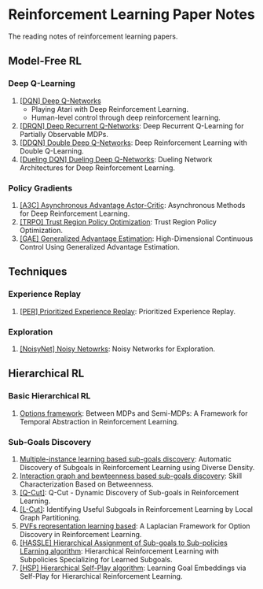 # Reinforcement Learning Paper Notes

The reading notes of reinforcement learning papers.

## Model-Free RL

### Deep Q-Learning

1. [[DQN] Deep Q-Networks](./Model-Free%20RL/Deep%20Q-Learning/1-DQN.md)
    * Playing Atari with Deep Reinforcement Learning.
    * Human-level control through deep reinforcement learning.
2. [[DRQN] Deep Recurrent Q-Networks](./Model-Free%20RL/Deep%20Q-Learning/2-DRQN.md): Deep Recurrent Q-Learning for Partially Observable MDPs.
3. [[DDQN] Double Deep Q-Networks](./Model-Free%20RL/Deep%20Q-Learning/3-DDQN.md): Deep Reinforcement Learning with Double Q-Learning.
4. [[Dueling DQN] Dueling Deep Q-Networks](./Model-Free%20RL/Deep%20Q-Learning/4-Dueling%20DQN.md): Dueling Network Architectures for Deep Reinforcement Learning.

### Policy Gradients

1. [[A3C] Asynchronous Advantage Actor-Critic](./Model-Free%20RL/Policy%20Gradients/1-A3C.md): Asynchronous Methods for Deep Reinforcement Learning.
2. [[TRPO] Trust Region Policy Optimization](./Model-Free%20RL/Policy%20Gradients/2-TRPO.md): Trust Region Policy Optimization.
3. [[GAE] Generalized Advantage Estimation](./Model-Free%20RL/Policy%20Gradients/3-GAE.md): High-Dimensional Continuous Control Using Generalized Advantage Estimation.

## Techniques

### Experience Replay

1. [[PER] Prioritized Experience Replay](./Techniques/Experience%20Replay/1-PER.md): Prioritized Experience Replay.

### Exploration

1. [[NoisyNet] Noisy Netowrks](./Techniques/Exploration/1-NoisyNet.md): Noisy Networks for Exploration.

## Hierarchical RL

### Basic Hierarchical RL

1. [Options framework](./Herarchical%20RL/Basic%20HRL/1-options.md): Between MDPs and Semi-MDPs: A Framework for Temporal Abstraction in Reinforcement Learning.

### Sub-Goals Discovery

1. [Multiple-instance learning based sub-goals discovery](./Herarchical%20RL/Sub-Goals%20Discovery/1-Multiple-Instance.md): Automatic Discovery of Subgoals in Reinforcement Learning using Diverse Density.
2. [Interaction graph and bewteenness based sub-goals discovery](./Herarchical%20RL/Sub-Goals%20Discovery/2-Betweenness%20Based.md): Skill Characterization Based on Betweenness.
3. [[Q-Cut]](./Herarchical%20RL/Sub-Goals%20Discovery/3-Q-Cut.md): Q-Cut - Dynamic Discovery of Sub-goals in Reinforcement Learning.
4. [[L-Cut]](./Herarchical%20RL/Sub-Goals%20Discovery/4-L-Cut.md): Identifying Useful Subgoals in Reinforcement Learning by Local Graph Partitioning.
5. [PVFs representation learning based](./Herarchical%20RL/Sub-Goals%20Discovery/5-PVFs.md): A Laplacian Framework for Option Discovery in Reinforcement Learning.
6. [[HASSLE] Hierarchical Assignment of Sub-goals to Sub-policies LEarning algorithm](Herarchical%20RL/Sub-Goals%20Discovery/6-HASSLE.md): Hierarchical Reinforcement Learning with Subpolicies Specializing for Learned Subgoals.
7. [[HSP] Hierarchical Self-Play algorithm](./Herarchical%20RL/Sub-Goals%20Discovery/7-HSP.md): Learning Goal Embeddings via Self-Play for Hierarchical Reinforcement Learning.